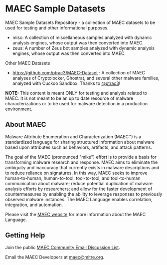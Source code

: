 MAEC Sample Datasets
========

MAEC Sample Datasets Repository - a collection of MAEC datasets to be used for testing and other informational purposes. 
* misc: A collection of miscellaneous samples analyzed with dynamic analysis engines, whose output was then converted into MAEC.
* zeus: A number of Zeus bot samples analyzed with dynamic analysis engines, whose output was then converted into MAEC.

Other MAEC Datasets
* https://github.com/ptrac3/MAEC-Dataset : A collection of MAEC analyses of Cryptolocker, Ghostrat, and several other malware families, analyzed with Cuckoo Sandbox. Thanks to [@ptrac3](https://github.com/ptrac3)!

**NOTE:** This content is meant ONLY for testing and analysis related to MAEC. It is not meant to be an up to date resource of malware characterizations or to be used for malware detection in a production environment. 

## About MAEC

Malware Attribute Enumeration and Characterization (MAEC™) is a standardized language for sharing structured information about malware based upon attributes such as behaviors, artifacts, and attack patterns.

The goal of the MAEC (pronounced "mike") effort is to provide a basis for transforming malware research and response. MAEC aims to eliminate the ambiguity and inaccuracy that currently exists in malware descriptions and to reduce reliance on signatures. In this way, MAEC seeks to improve human-to-human, human-to-tool, tool-to-tool, and tool-to-human communication about malware; reduce potential duplication of malware analysis efforts by researchers; and allow for the faster development of countermeasures by enabling the ability to leverage responses to previously observed malware instances. The MAEC Language enables correlation, integration, and automation.

Please visit the [MAEC website](http://maecproject.github.io/) for more information about the MAEC Language.

## Getting Help

Join the public [MAEC Community Email Discussion List](https://maec.mitre.org/community/discussionlist.html).

Email the MAEC Developers at maec@mitre.org.
